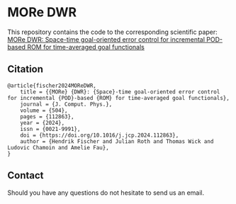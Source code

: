 # MORe DWR

This repository contains the code to the corresponding scientific paper: [MORe DWR: Space-time goal-oriented error control for incremental POD-based ROM for time-averaged goal functionals](https://www.sciencedirect.com/science/article/pii/S0021999124001128)

## Citation

    @article{fischer2024MOReDWR,
        title = {{MORe} {DWR}: {Space}-time goal-oriented error control for incremental {POD}-based {ROM} for time-averaged goal functionals},
        journal = {J. Comput. Phys.},
        volume = {504},
        pages = {112863},
        year = {2024},
        issn = {0021-9991},
        doi = {https://doi.org/10.1016/j.jcp.2024.112863},
        author = {Hendrik Fischer and Julian Roth and Thomas Wick and Ludovic Chamoin and Amelie Fau},
    }


## Contact

Should you have any questions do not hesitate to send us an email.
